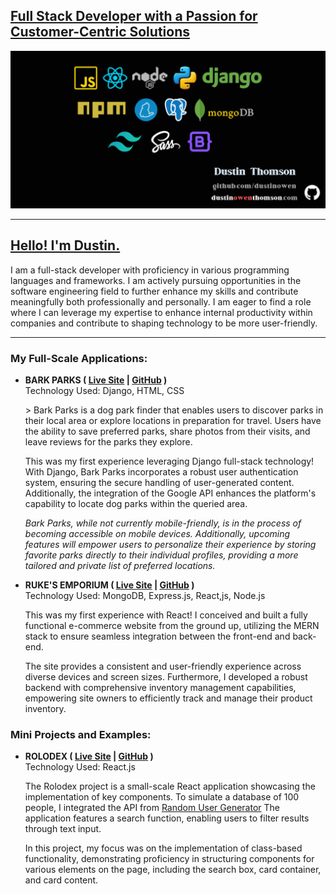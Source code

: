 ## <u>Full Stack Developer with a Passion for Customer-Centric Solutions</u>

<img src='./imgs/banner.png' />

<hr>

## <a href='https://www.dustinowenthomson.com' target="_blank">Hello! I'm Dustin.</a>
I am a full-stack developer with proficiency in various programming languages and frameworks. I am actively pursuing opportunities in the software engineering field to further enhance my skills and contribute meaningfully both professionally and personally. I am eager to find a role where I can leverage my expertise to enhance internal productivity within companies and contribute to shaping technology to be more user-friendly.

<hr>

### My Full-Scale Applications:

* <strong>BARK PARKS ( <a href="https://barkparks.info" target="_blank">Live Site</a> | <a href="https://github.com/dustinowen/Bark_Parks" target="_blank">GitHub</a> )</strong><br>
Technology Used: Django, HTML, CSS<p>>
Bark Parks is a dog park finder that enables users to discover parks in their local area or explore locations in preparation for travel. Users have the ability to save preferred parks, share photos from their visits, and leave reviews for the parks they explore.<p>
This was my first experience leveraging Django full-stack technology! With Django, Bark Parks incorporates a robust user authentication system, ensuring the secure handling of user-generated content. Additionally, the integration of the Google API enhances the platform's capability to locate dog parks within the queried area.<p>
<i>Bark Parks, while not currently mobile-friendly, is in the process of becoming accessible on mobile devices. Additionally, upcoming features will empower users to personalize their experience by storing favorite parks directly to their individual profiles, providing a more tailored and private list of preferred locations.</i>
<p>

* <strong>RUKE'S EMPORIUM ( <a href="https://barkparks.info" target="_blank">Live Site</a> | <a href="https://github.com/dustinowen/Bark_Parks" target="_blank">GitHub</a> )</strong><br>
Technology Used: MongoDB, Express.js, React,js, Node.js<p>
  This was my first experience with React! I conceived and built a fully functional e-commerce website from the ground up, utilizing the MERN stack to ensure seamless integration between the front-end and back-end. <p>
  The site provides a consistent and user-friendly experience across diverse devices and screen sizes. Furthermore, I developed a robust backend with comprehensive inventory management capabilities, empowering site owners to efficiently track and manage their product inventory.

### Mini Projects and Examples:

* <strong>ROLODEX ( <a href="https://rolodex-150c756cec8a.herokuapp.com/" target="_blank">Live Site</a> | <a href="https://github.com/dustinowen/rolodex" target="_blank">GitHub</a> )</strong><br>
Technology Used: React.js<p>
The Rolodex project is a small-scale React application showcasing the implementation of key components. To simulate a database of 100 people, I integrated the API from <a href='https://randomuser.me/'>Random User Generator</a> The application features a search function, enabling users to filter results through text input.<p>
In this project, my focus was on the implementation of class-based functionality, demonstrating proficiency in structuring components for various elements on the page, including the search box, card container, and card content.


<!--
**dustinowen/dustinowen** is a ✨ _special_ ✨ repository because its `README.md` (this file) appears on your GitHub profile.

Here are some ideas to get you started:

- 🔭 I’m currently working on ...
- 🌱 I’m currently learning ...
- 👯 I’m looking to collaborate on ...
- 🤔 I’m looking for help with ...
- 💬 Ask me about ...
- 📫 How to reach me: ...
- 😄 Pronouns: ...
- ⚡ Fun fact: ...
-->

</body>